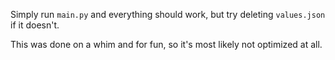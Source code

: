 Simply run `main.py` and everything should work, but try deleting `values.json` if it doesn't.

This was done on a whim and for fun, so it's most likely not optimized at all.